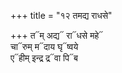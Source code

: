 +++
title = "१२ तमद्य राधसे"

+++
त᳓म् अद्य᳓ रा᳓धसे महे᳓  
चा᳓रुम् म᳓दाय घृ᳓ष्वये  
ए᳓हीम् इन्द्र द्र᳓वा पि᳓ब